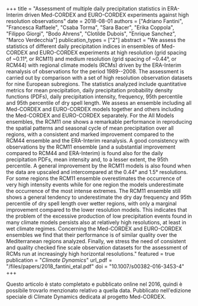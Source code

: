 +++
title = "Assessment of multiple daily precipitation statistics in ERA-Interim driven Med-CORDEX and EURO-CORDEX experiments against high resolution observations"
date = 2018-08-01
authors = ["Adriano Fantini", "Francesca Raffaele", "Csaba Torma", "Sara Bacer", "Erika Coppola", "Filippo Giorgi", "Bodo Ahrens", "Clotilde Dubois", "Enrique Sanchez", "Marco Verdecchia"]
publication_types = ["2"]
abstract = "We assess the statistics of different daily precipitation indices in ensembles of Med-CORDEX and EURO-CORDEX experiments at high resolution (grid spacing of ~0.11°, or RCM11) and medium resolution (grid spacing of ~0.44°, or RCM44) with regional climate models (RCMs) driven by the ERA-Interim reanalysis of observations for the period 1989--2008. The assessment is carried out by comparison with a set of high resolution observation datasets for nine European subregions. The statistics analyzed include quantitative metrics for mean precipitation, daily precipitation probability density functions (PDFs), daily precipitation intensity, frequency, 95th percentile and 95th percentile of dry spell length. We assess an ensemble including all Med-CORDEX and EURO-CORDEX models together and others including the Med-CORDEX and EURO-CORDEX separately. For the All Models ensembles, the RCM11 one shows a remarkable performance in reproducing the spatial patterns and seasonal cycle of mean precipitation over all regions, with a consistent and marked improvement compared to the RCM44 ensemble and the ERA-Interim reanalysis. A good consistency with observations by the RCM11 ensemble (and a substantial improvement compared to RCM44 and ERA-Interim) is found also for the daily precipitation PDFs, mean intensity and, to a lesser extent, the 95th percentile. A general improvement by the RCM11 models is also found when the data are upscaled and intercompared at the 0.44° and 1.5° resolutions. For some regions the RCM11 ensemble overestimates the occurrence of very high intensity events while for one region the models underestimate the occurrence of the most intense extremes. The RCM11 ensemble still shows a general tendency to underestimate the dry day frequency and 95th percentile of dry spell length over wetter regions, with only a marginal improvement compared to the lower resolution models. This indicates that the problem of the excessive production of low precipitation events found in many climate models persists also at relatively high resolutions, at least in wet climate regimes. Concerning the Med-CORDEX and EURO-CORDEX ensembles we find that their performance is of similar quality over the Mediterranean regions analyzed. Finally, we stress the need of consistent and quality checked fine scale observation datasets for the assessment of RCMs run at increasingly high horizontal resolutions."
featured = true
publication = "*Climate Dynamics*"
url_pdf = "/files/papers/2018_fantini_etal.pdf"
doi = "10.1007/s00382-016-3453-4"
+++

Questo articolo è stato completato e pubblicato online nel 2016, quindi è possibile trovarlo menzionato relativo a quella data. Pubblicato nell'edizione speciale di Climate Dynamics dedicata al progetto Med-CORDEX.
